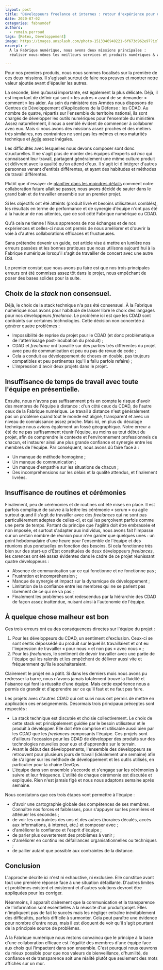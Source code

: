 ```yaml
---
layout: post
title: "Développeurs freelance et internes : retour d'expérience pour une collaboration efficace"
date: 2020-07-02
categories: fabnumdef
authors:
  - romain.perroud
tags: [Retex, Développement]
image: https://images.unsplash.com/photo-1513346940221-6f673d962e97?ixlib=rb-1.2.1&ixid=eyJhcHBfaWQiOjEyMDd9&auto=format&fit=crop&w=1200&q=80
excerpt: >-
  À la Fabrique numérique, nous avons deux missions principales :
  réaliser nous-mêmes les meilleurs services et produits numériques & aider les autres à faire de même.

---
```


Pour nos premiers produits, nous nous sommes focalisés sur la première de ces deux missions. Il s'agissait surtout de faire nos preuves et montrer notre valeur ajoutée avant d'épauler les autres.

La seconde, bien qu’aussi importante, est également la plus délicate. Déjà, il est important de définir qui sont « les autres » avant de se demander « comment » les aider. Au sein du ministère des Armées nous disposons de Centres de Développement d'Applications de la Défense : les CDAD. Au nombre de quatre, répartis sur l'ensemble du territoire national, ils sont chargés de développer les outils numériques pour l'ensemble du ministère. Assez naturellement, il nous a semblé évident de commencer à collaborer avec eux. Mais si nous avons des missions assez proches et des métiers très similaires, nos contraintes ne sont pas les mêmes et nos maturités technique et [Agile](http://agilemanifesto.org/iso/fr/manifesto.html) assez inégales.

Les difficultés avec lesquelles nous devons composer sont donc structurelles. Il ne s'agit plus de monter des équipes d'experts _ad hoc_ qui connaissent leur travail, partagent généralement une même culture produit et délivrent avec la qualité qu'on attend d'eux. Il s'agit ici d'intégrer d'autres personnes venant d'entités différentes, et ayant des habitudes et méthodes de travail différentes.

Plutôt que d'essayer de [planifier dans les moindres détails](https://f14e.fr/2019/09/11/raison-restons-agiles/) comment notre collaboration future allait se passer, nous avons décidé de sauter dans le grand bain et de travailler ensemble sur un premier projet.

Si les objectifs ont été atteints (produit livré et besoins utilisateurs comblés), les résultats en terme de performance et de synergie d'équipe n'ont pas été à la hauteur de nos attentes, que ce soit côté Fabrique numérique ou CDAD.

Qu'à cela ne tienne ! Nous apprenons de nos échanges et de nos expériences et celles-ci nous ont permis de nous améliorer et d'ouvrir la voie à d'autres collaborations efficaces et fructueuses.

Sans prétendre devenir un guide, cet article vise à mettre en lumière nos erreurs passées et les bonnes pratiques que nous utilisons aujourd'hui à la Fabrique numérique lorsqu'il s'agit de travailler de concert avec une autre DSI.

Le premier constat que nous avons pu faire est que nos trois principales erreurs ont été commises assez tôt dans le projet, nous empêchant de poser des bases solides pour la suite.

## Choix de la _stack_ non consensuel.
Déjà, le choix de la stack technique n'a pas été consensuel. À la Fabrique numérique nous avons pour habitude de laisser libre le choix des langages pour nos développeurs _freelance_. Le problème ici est que les CDAD sont contraints sur certaines technologies. Cette décision non concertée à générer quatre problèmes :
- Impossibilité de reprise du projet pour le CDAD (et donc problématique de l'atterrissage post-incubation du produit) ;
- CDAD et _freelance_ ont travaillé sur des parties très différentes du projet avec peu de communication et peu ou pas de revue de code ;
- Cela a conduit au développement de choses en double, pas toujours compatibles et peu pertinentes (qu'il a fallu parfois refaire) ;
- L'impression d'avoir deux projets dans le projet.

## Insuffisance de temps de travail avec toute l'équipe en présentielle.
Ensuite, nous n'avons pas suffisamment pris en compte le risque d'avoir des membres de l'équipe à distance : d'un côté ceux du CDAD, de l'autre ceux de la Fabrique numérique. Le travail à distance n'est généralement pas un problème quand tout le monde est aligné, transparent et avec un niveau de connaissance assez proche. Mais ici, en plus du décalage technique nous avions également un fossé géographique. Notre erreur a été de ne pas suffisamment réunir l'équipe, au moins au tout début du projet, afin de comprendre le contexte et l'environnement professionnels de chacun, et instaurer ainsi une plus grande confiance et synergie entre les membres de l'équipe. Par conséquent, nous avons dû faire face à :
* Un manque de méthode homogène ;
* Un manque de communication ;
* Un manque d'empathie sur les situations de chacun ;
* Des incompréhensions sur les délais et la qualité attendus, et finalement livrées.

## Insuffisance de routines et cérémonies
Finalement, peu de cérémonies et de routines ont été mises en place. Il est parfois compliqué de suivre à la lettre les cérémonie « scrum » ou agile surtout quand il s'agit de travailler avec des _freelances_ qui ne sont pas particulièrement adeptes de celles-ci, et qui les perçoivent parfois comme une perte de temps. Partant du principe que l'agilité doit être embrassée et non imposée, et surtout s'adapter aux individus, nous avons fait l'impasse sur un certain nombre de réunion pour n'en garder que quelques unes : un point hebdomadaire d'une heure pour l'ensemble de l'équipe et des réunions plus ponctuelles en fonction des besoins. Si cela fonctionne très bien sur des start-up d'État constituées de deux développeurs _freelances_, les carences ont été assez évidentes dans le cadre de ce projet réunissant quatre développeurs :
* Absence de communication sur ce qui fonctionne et ne fonctionne pas ;
* Frustration et incompréhension ;
* Manque de synergie et impact sur la dynamique de développement ;
* Limitation de la confiance entre les membres qui ne se parlent pas librement de ce qui ne va pas ;
* Finalement les problèmes sont redescendus par la hiérarchie des CDAD de façon assez inattendue, nuisant ainsi à l'autonomie de l'équipe.


## À quelque chose malheur est bon
Ces trois erreurs ont eu des conséquences directes sur l'équipe du projet :
1. Pour les développeurs du CDAD, un sentiment d'exclusion. Ceux-ci se sont sentis dépossédé du produit sur lequel ils travaillaient et ont eu l'impression de travailler « pour nous » et non pas « avec nous » ;
2. Pour les _freelances_, le sentiment de devoir travailler avec une partie de l'équipe qui les ralentis et les empêchent de délivrer aussi vite et fréquemment qu'ils le souhaiteraient.

Clairement le projet en a pâtit. Si dans les derniers mois nous avons pu redresser la barre, nous n'avons jamais totalement trouvé la fluidité et l'aisance qui font la réussite d'une équipe. Mais cette expérience nous a permis de grandir et d'apprendre sur ce qu'il faut et ne faut pas faire.

Les projets avec d'autres CDAD qui ont suivi nous ont permis de mettre en application ces enseignements. Désormais trois principaux préceptes sont respectés :
* La stack technique est discutée et choisie collectivement. Le choix de cette stack est principalement guidée par le besoin utilisateur et le produit à développer. Elle doit être comprise et utilisable aussi bien par les CDAD que les _freelances_ composants l'équipe. Ces projets sont d'ailleurs l'occasion pour les CDAD de développer des produits sur des technologies nouvelles pour eux et d'apprendre sur le terrain.
* Avant le début des développements, l'ensemble des développeurs se retrouvent pour plusieurs jours de travail (idéalement une semaine) afin de s'aligner sur les méthode de développement et les outils utilisés, en particulier pour la chaîne DevOps.
* L'équipe dans son ensemble s'accorde et s'engage sur les cérémonies à suivre et leur fréquence. L'utilité de chaque cérémonie est discutée et expliquée. Rien n'est jamais figé et nous nous adaptons semaine après semaine.

Nous constatons que ces trois étapes vont permettre à l'équipe :
* d'avoir une cartographie globale des compétences de ses membres. Connaître nos forces et faiblesses, pour s'appuyer sur les premières et atténuer les secondes ;
* de voir les contraintes des uns et des autres (horaires décalés, accès aux informations, à internet, etc.) et composer avec ;
* d'améliorer la confiance et l'esprit d'équipe ;
* de parler plus ouvertement des problèmes à venir ;
* d'améliorer en continu les défaillances organisationnelles ou techniques ;
* de pallier autant que possible aux contraintes de la distance.

## Conclusion
L'approche décrite ici n'est ni exhaustive, ni exclusive. Elle constitue avant tout une première réponse face à une situation défaillante. D'autres limites et problèmes existent et existeront et d'autres solutions devront être appliquées pour les corriger.

Néanmoins, il apparaît clairement que la communication et la transparence de l'information sont essentielles à la réussite d'un produit/projet. Elles n'impliquent pas de fait le succès mais les négliger entraîne inévitablement des difficultés, parfois difficile à surmonter. Cela peut paraître une évidence pour nombre d'entre nous, mais il est éloquent de voir qu'il s'agit pourtant de la principale source de problèmes.

À la Fabrique numérique nous restons convaincu que le principe à la base d'une collaboration efficace est l'égalité des membres d'une équipe face aux choix qui l'impactent dans son ensemble. C'est pourquoi nous œuvrons du mieux possible pour que nos valeurs de bienveillance, d'humilité, de confiance et de transparence soit une réalité plutôt que seulement des mots affichés sur un mur.
